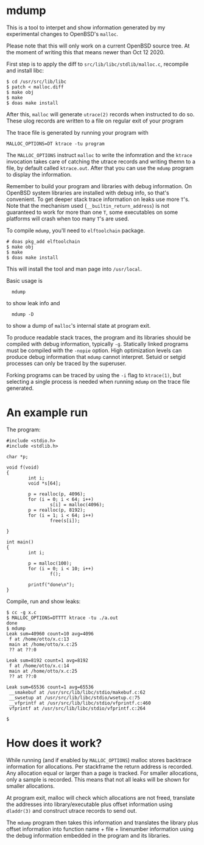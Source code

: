 # mdump

This is a tool to interpet and show information generated by my experimental
changes to OpenBSD's `malloc`. 

Please note that this will only work on a current OpenBSD source tree. At the moment of
writing this that means newer than Oct 12 2020.

First step is to apply the diff to `src/lib/libc/stdlib/malloc.c`, recompile and install libc:
```
$ cd /usr/src/lib/libc
$ patch < malloc.diff
$ make obj
$ make
$ doas make install
```
After this, `malloc` will generate `utrace(2)` records when instructed to do so.
These ulog records are written to a file on regular exit of your program

The trace file is generated by running your program with

```
MALLOC_OPTIONS=DT ktrace -tu program
```
The `MALLOC_OPTIONS` instruct `malloc` to write the infomration and the `ktrace` invocation 
takes care of catching the utrace records and writing themn to a file, by
default called `ktrace.out`. After that you can use the `mdump` program to
display the information.

Remember to build your program and libraries with debug information.
On OpenBSD system libraries are installed with debug info, so that's
convenient.  To get deeper stack trace information on leaks use
more `T`'s. Note that the mechanism used (`__builtin_return_address`)
is not guaranteed to work for more than one `T`, some executables
on some platforms will crash when too many `T`'s are used.

To compile `mdump`, you'll need to `elftoolchain` package. 
```
# doas pkg_add elftoolchain
$ make obj
$ make
$ doas make install
```
This will install the tool and man page into `/usr/local`.

Basic usage is
```
  mdump
```
to show leak info and
```
  mdump -D
```
to show a dump of `malloc`'s internal state at program exit.

To produce readable stack traces, the program and its libraries should be
compiled with debug information, typically `-g`.
Statically linked programs must be compiled with the
`-nopie` option.
High optimization levels can produce debug information that
`mdump`
cannot interpret.
Setuid or setgid processes can only be traced by the superuser.

Forking programs can be traced by using the `-i` flag to `ktrace(1)`, but
selecting a single process is needed when running `mdump` on the trace file
generated.
     
# An example run
The program:
```
#include <stdio.h>
#include <stdlib.h>

char *p;

void f(void)
{
        int i;
        void *s[64];

        p = realloc(p, 4096);
        for (i = 0; i < 64; i++)
                s[i] = malloc(4096);
        p = realloc(p, 8192);
        for (i = 1; i < 64; i++)
                free(s[i]);

}

int main()
{
        int i;

        p = malloc(100);
        for (i = 0; i < 10; i++)
                f();

        printf("done\n");
}
```
Compile, run and show leaks:
```
$ cc -g x.c 
$ MALLOC_OPTIONS=DTTTT ktrace -tu ./a.out 
done
$ mdump
Leak sum=40960 count=10 avg=4096
 f at /home/otto/x.c:13
 main at /home/otto/x.c:25
 ?? at ??:0

Leak sum=8192 count=1 avg=8192
 f at /home/otto/x.c:14
 main at /home/otto/x.c:25
 ?? at ??:0

Leak sum=65536 count=1 avg=65536
 __smakebuf at /usr/src/lib/libc/stdio/makebuf.c:62
 __swsetup at /usr/src/lib/libc/stdio/wsetup.c:75
 __vfprintf at /usr/src/lib/libc/stdio/vfprintf.c:460
 vfprintf at /usr/src/lib/libc/stdio/vfprintf.c:264

$
```

# How does it work?

While running (and if enabled by `MALLOC_OPTIONS`) malloc
stores backtrace information for allocations. 
Per stackframe the return address is recorded.
Any allocation equal or larger than a page is tracked. For smaller allocations,
only a sample is recorded. This means that not all leaks will be shown for smaller allocations.

At program exit, malloc will check which allocations are not freed,
translate the addresses into library/executable plus offset information
using `dladdr(3)` and construct utrace records to send out.

The `mdump` program then takes this information and translates the library
plus offset information into function name + file + linenumber information using
the debug information embedded in the program and its libraries.

